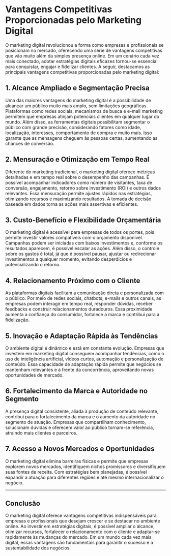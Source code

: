 # Vantagens Competitivas Proporcionadas pelo Marketing Digital

O marketing digital revolucionou a forma como empresas e profissionais se posicionam no mercado, oferecendo uma série de vantagens competitivas que vão muito além da simples presença online. Em um cenário cada vez mais conectado, adotar estratégias digitais eficazes tornou-se essencial para conquistar, engajar e fidelizar clientes. A seguir, destacamos as principais vantagens competitivas proporcionadas pelo marketing digital:

## 1. **Alcance Ampliado e Segmentação Precisa**

Uma das maiores vantagens do marketing digital é a possibilidade de alcançar um público muito mais amplo, sem limitações geográficas. Plataformas como redes sociais, mecanismos de busca e e-mail marketing permitem que empresas atinjam potenciais clientes em qualquer lugar do mundo. Além disso, as ferramentas digitais possibilitam segmentar o público com grande precisão, considerando fatores como idade, localização, interesses, comportamento de compra e muito mais. Isso garante que as mensagens cheguem às pessoas certas, aumentando as chances de conversão.

## 2. **Mensuração e Otimização em Tempo Real**

Diferente do marketing tradicional, o marketing digital oferece métricas detalhadas e em tempo real sobre o desempenho das campanhas. É possível acompanhar indicadores como número de visitantes, taxa de conversão, engajamento, retorno sobre investimento (ROI) e outros dados relevantes. Essa mensuração permite ajustes rápidos nas estratégias, otimizando recursos e maximizando resultados. A tomada de decisão baseada em dados torna as ações mais assertivas e eficientes.

## 3. **Custo-Benefício e Flexibilidade Orçamentária**

O marketing digital é acessível para empresas de todos os portes, pois permite investir valores compatíveis com o orçamento disponível. Campanhas podem ser iniciadas com baixos investimentos e, conforme os resultados aparecem, é possível escalar as ações. Além disso, o controle sobre os gastos é total, já que é possível pausar, ajustar ou redirecionar investimentos a qualquer momento, evitando desperdícios e potencializando o retorno.

## 4. **Relacionamento Próximo com o Cliente**

As plataformas digitais facilitam a comunicação direta e personalizada com o público. Por meio de redes sociais, chatbots, e-mails e outros canais, as empresas podem interagir em tempo real, responder dúvidas, receber feedbacks e construir relacionamentos duradouros. Essa proximidade aumenta a confiança do consumidor, fortalece a marca e contribui para a fidelização.

## 5. **Inovação e Adaptação Rápida às Tendências**

O ambiente digital é dinâmico e está em constante evolução. Empresas que investem em marketing digital conseguem acompanhar tendências, como o uso de inteligência artificial, vídeos curtos, automação e personalização de conteúdo. Essa capacidade de adaptação rápida permite que negócios se mantenham relevantes e à frente da concorrência, aproveitando novas oportunidades de mercado.

## 6. **Fortalecimento da Marca e Autoridade no Segmento**

A presença digital consistente, aliada à produção de conteúdo relevante, contribui para o fortalecimento da marca e o aumento da autoridade no segmento de atuação. Empresas que compartilham conhecimento, solucionam dúvidas e oferecem valor ao público tornam-se referência, atraindo mais clientes e parceiros.

## 7. **Acesso a Novos Mercados e Oportunidades**

O marketing digital elimina barreiras físicas e permite que empresas explorem novos mercados, identifiquem nichos promissores e diversifiquem suas fontes de receita. Com estratégias bem planejadas, é possível expandir a atuação para diferentes regiões e até mesmo internacionalizar o negócio.

---

## **Conclusão**

O marketing digital oferece vantagens competitivas indispensáveis para empresas e profissionais que desejam crescer e se destacar no ambiente online. Ao investir em estratégias digitais, é possível ampliar o alcance, otimizar recursos, fortalecer o relacionamento com o cliente e adaptar-se rapidamente às mudanças do mercado. Em um mundo cada vez mais digital, essas vantagens são fundamentais para garantir o sucesso e a sustentabilidade dos negócios.
